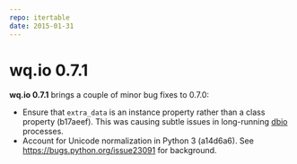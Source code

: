 ```yaml
---
repo: itertable
date: 2015-01-31
---
```


# wq.io 0.7.1

**wq.io 0.7.1** brings a couple of minor bug fixes to 0.7.0:
- Ensure that `extra_data` is an instance property rather than a class property (b17aeef).  This was causing subtle issues in long-running [dbio](https://github.com/wq/dbio) processes.
- Account for Unicode normalization in Python 3 (a14d6a6).  See https://bugs.python.org/issue23091 for background.
